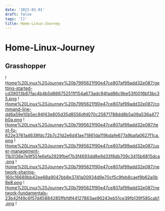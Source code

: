 ```yaml
---
date: '2021-01-01'
draft: false
tags: '[]'
title: Home-Linux-Journey
---
```


# Home-Linux-Journey

## Grasshopper
!
[Home%20Linux%20Journey%20b7995621f90e47ce807af99add32e087/getting-started-cd39013b87fac4b4b5d668752511f154a673adc94fad86c9be53f0016bf3bc35.png](Home%20Linux%20Journey%20b7995621f90e47ce807af99add32e087/getting-started-cd39013b87fac4b4b5d668752511f154a673adc94fad86c9be53f0016bf3bc35.png)
!
[Home%20Linux%20Journey%20b7995621f90e47ce807af99add32e087/command-line-dd6a59e10b5ec94f43e805d35d8556dfd070c25871788dd8b5a09a536a477b0a.png](Home%20Linux%20Journey%20b7995621f90e47ce807af99add32e087/command-line-dd6a59e10b5ec94f43e805d35d8556dfd070c25871788dd8b5a09a536a477b0a.png)
!
[Home%20Linux%20Journey%20b7995621f90e47ce807af99add32e087/text-fu-622e3761a4638fdc72b7c21d2e6d41ae71861da119bdafe677a9bafa0627f1ca.png](Home%20Linux%20Journey%20b7995621f90e47ce807af99add32e087/text-fu-622e3761a4638fdc72b7c21d2e6d41ae71861da119bdafe677a9bafa0627f1ca.png)
!
[Home%20Linux%20Journey%20b7995621f90e47ce807af99add32e087/user-management-11b3136e7e9f551e6efa2929fbef7b3f4693dd8e9d33f8db709c3415b6815dca.png](Home%20Linux%20Journey%20b7995621f90e47ce807af99add32e087/user-management-11b3136e7e9f551e6efa2929fbef7b3f4693dd8e9d33f8db709c3415b6815dca.png)
!
[Home%20Linux%20Journey%20b7995621f90e47ce807af99add32e087/network-sharing-160c16689bb42ee68a9047bb8e3741a00934d9e70cf5c9feb8caef9b62a0b8e8.png](Home%20Linux%20Journey%20b7995621f90e47ce807af99add32e087/network-sharing-160c16689bb42ee68a9047bb8e3741a00934d9e70cf5c9feb8caef9b62a0b8e8.png)
!
[Home%20Linux%20Journey%20b7995621f90e47ce807af99add32e087/network-fundamentals-23b42f49c6f57d45884285ffbfdf44127863ae96243eb51ce39fb139f585cab1.png](Home%20Linux%20Journey%20b7995621f90e47ce807af99add32e087/network-fundamentals-23b42f49c6f57d45884285ffbfdf44127863ae96243eb51ce39fb139f585cab1.png)
!
